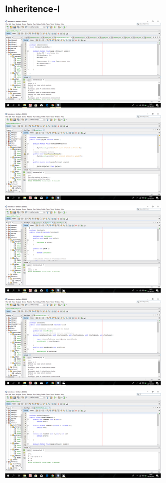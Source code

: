 # Inheritence-I
![alt text](https://github.com/Lukaserwindo69/Inheritence-I/blob/master/Screenshot%20(70).png)

![alt text](https://github.com/Lukaserwindo69/Inheritence-I/blob/master/Screenshot%20(71).png)

![alt text](https://github.com/Lukaserwindo69/Inheritence-I/blob/master/Screenshot%20(72).png)

![alt text](https://github.com/Lukaserwindo69/Inheritence-I/blob/master/Screenshot%20(73).png)

![alt text](https://github.com/Lukaserwindo69/Inheritence-I/blob/master/Screenshot%20(74).png)
